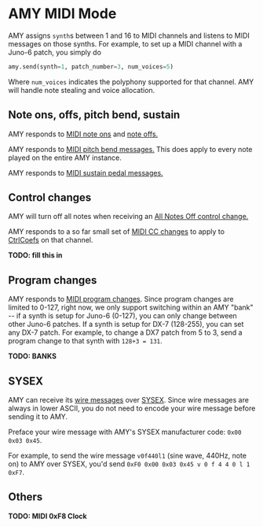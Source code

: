 # AMY MIDI Mode

AMY assigns `synth`s between 1 and 16 to MIDI channels and listens to MIDI messages on those synths. For example, to set up a MIDI channel with a Juno-6 patch, you simply do

```python
amy.send(synth=1, patch_number=3, num_voices=5)
```

Where `num_voices` indicates the polyphony supported for that channel. AMY will handle note stealing and voice allocation. 

## Note ons, offs, pitch bend, sustain

AMY responds to [MIDI note ons](http://midi.teragonaudio.com/tech/midispec/noteon.htm) and [note offs.](http://midi.teragonaudio.com/tech/midispec/noteoff.htm)

AMY responds to [MIDI pitch bend messages.](http://midi.teragonaudio.com/tech/midispec/wheel.htm) This does apply to every note played on the entire AMY instance.

AMY responds to [MIDI sustain pedal messages.](http://midi.teragonaudio.com/tech/midispec/hold.htm)

## Control changes

AMY will turn off all notes when receiving an [All Notes Off control change.](http://midi.teragonaudio.com/tech/midispec/ntnoff.htm)

AMY responds to a so far small set of [MIDI CC changes](http://midi.teragonaudio.com/tech/midispec/ctl.htm) to apply to [CtrlCoefs](ctrlcoefs.md) on that channel.

**TODO: fill this in**

## Program changes

AMY responds to [MIDI program changes](http://midi.teragonaudio.com/tech/midispec/pgm.htm). Since program changes are limited to 0-127, right now, we only support switching within an AMY "bank" -- if a synth is setup for Juno-6 (0-127), you can only change between other Juno-6 patches. If a synth is setup for DX-7 (128-255), you can set any DX-7 patch. For example, to change a DX7 patch from 5 to 3, send a program change to that synth with `128+3 = 131`. 

**TODO: BANKS**

## SYSEX

AMY can receive its [wire messages](api.md) over [SYSEX](http://midi.teragonaudio.com/tech/midispec/sysex.htm). Since wire messages are always in lower ASCII, you do not need to encode your wire message before sending it to AMY. 

Preface your wire message with AMY's SYSEX manufacturer code: `0x00 0x03 0x45`. 

For example, to send the wire message `v0f440l1` (sine wave, 440Hz, note on) to AMY over SYSEX, you'd send `0xF0 0x00 0x03 0x45 v 0 f 4 4 0 l 1 0xF7`. 


## Others

**TODO: MIDI 0xF8 Clock**


